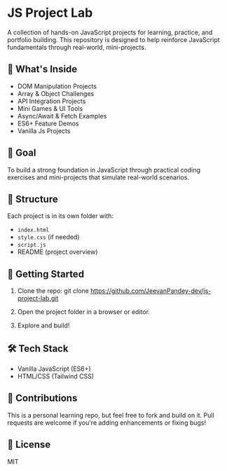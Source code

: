 # JS Project Lab

A collection of hands-on JavaScript projects for learning, practice, and portfolio building. This repository is designed to help reinforce JavaScript fundamentals through real-world, mini-projects.

## 📌 What's Inside

- DOM Manipulation Projects
- Array & Object Challenges
- API Integration Projects
- Mini Games & UI Tools
- Async/Await & Fetch Examples
- ES6+ Feature Demos
- Vanilla Js Projects


## 🎯 Goal

To build a strong foundation in JavaScript through practical coding exercises and mini-projects that simulate real-world scenarios.

## 📁 Structure

Each project is in its own folder with:
- `index.html`
- `style.css` (if needed)
- `script.js`
- README (project overview)

## 🚀 Getting Started

1. Clone the repo:
git clone https://github.com/JeevanPandey-dev/js-project-lab.git

2. Open the project folder in a browser or editor.

3. Explore and build!

## 🛠 Tech Stack

- Vanilla JavaScript (ES6+)
- HTML/CSS (Tailwind CSS)

## 🙌 Contributions

This is a personal learning repo, but feel free to fork and build on it. Pull requests are welcome if you're adding enhancements or fixing bugs!

## 📜 License

MIT